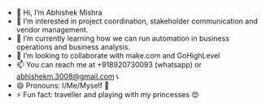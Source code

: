 - 👋 Hi, I’m Abhishek Mishra
- 👀 I’m interested in project coordination, stakeholder communication and vendor management.
- 🌱 I’m currently learning how we can run automation in business operations and business analysis.
- 💞️ I’m looking to collaborate with make.com and GoHighLevel 
- 📫 You can reach me at +918920730093 (whatsapp) or abhishekm.3008@gmail.com 📞
- 😄 Pronouns: I/Me/Myself 🧘
- ⚡ Fun fact: traveller and playing with my princesses 😍

<!---
Abhishekmishra89/Abhishekmishra89 is a ✨ special ✨ repository because its `README.md` (this file) appears on your GitHub profile.
You can click the Preview link to take a look at your changes.
--->
